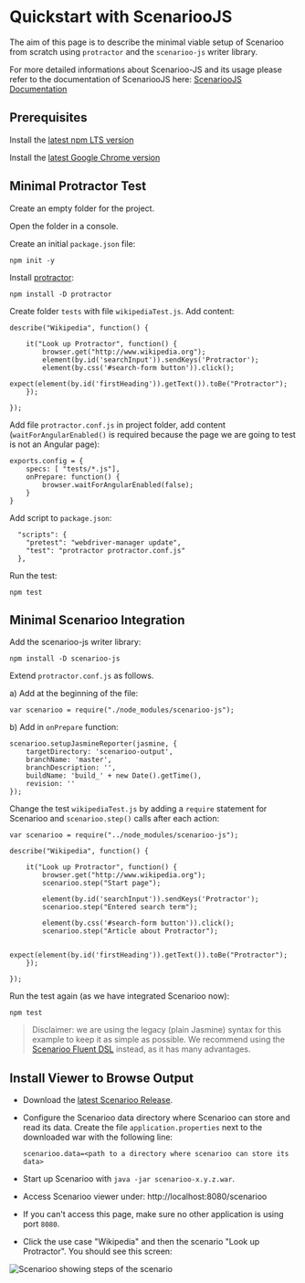 # Quickstart with ScenariooJS

The aim of this page is to describe the minimal viable setup of Scenarioo from scratch using `protractor` and the `scenarioo-js` writer library.

For more detailed informations about Scenarioo-JS and its usage please refer to the documentation of ScenariooJS here: [ScenariooJS Documentation](https://www.npmjs.com/package/scenarioo-js)

## Prerequisites

Install the [latest npm LTS version](https://nodejs.org/en/)

Install the [latest Google Chrome version](https://www.google.ch/chrome)


## Minimal Protractor Test

Create an empty folder for the project.

Open the folder in a console.

Create an initial `package.json` file:

```
npm init -y
```

Install [protractor](http://www.protractortest.org):

```
npm install -D protractor
```

Create folder `tests` with file `wikipediaTest.js`. Add content:

```
describe("Wikipedia", function() {

    it("Look up Protractor", function() {
        browser.get("http://www.wikipedia.org");
        element(by.id('searchInput')).sendKeys('Protractor');
        element(by.css('#search-form button')).click();
        expect(element(by.id('firstHeading')).getText()).toBe("Protractor");
    });

});
```

Add file `protractor.conf.js` in project folder, add content (`waitForAngularEnabled()` is required because the page we are going to test is not an Angular page):

```
exports.config = {
    specs: [ "tests/*.js"],
    onPrepare: function() {
        browser.waitForAngularEnabled(false);
    }
}
```

Add script to `package.json`:

```
  "scripts": {
    "pretest": "webdriver-manager update",
    "test": "protractor protractor.conf.js"
  },
```

Run the test:

```
npm test
```


## Minimal Scenarioo Integration

Add the scenarioo-js writer library:

```
npm install -D scenarioo-js
```


Extend `protractor.conf.js` as follows.

a) Add at the beginning of the file:

```
var scenarioo = require("./node_modules/scenarioo-js");
```

b) Add in `onPrepare` function:

```
scenarioo.setupJasmineReporter(jasmine, {
    targetDirectory: 'scenarioo-output',
    branchName: 'master',
    branchDescription: '',
    buildName: 'build_' + new Date().getTime(),
    revision: ''
});
```

Change the test `wikipediaTest.js` by adding a `require` statement for Scenarioo and `scenarioo.step()` calls after each action:


```
var scenarioo = require("../node_modules/scenarioo-js");

describe("Wikipedia", function() {

    it("Look up Protractor", function() {
        browser.get("http://www.wikipedia.org");
        scenarioo.step("Start page");

        element(by.id('searchInput')).sendKeys('Protractor');
        scenarioo.step("Entered search term");

        element(by.css('#search-form button')).click();
        scenarioo.step("Article about Protractor");

        expect(element(by.id('firstHeading')).getText()).toBe("Protractor");
    });

});
```

Run the test again (as we have integrated Scenarioo now):

```
npm test
```

> Disclaimer: we are using the legacy (plain Jasmine) syntax for this example to keep it as simple as possible. We recommend using the [Scenarioo Fluent DSL](https://github.com/scenarioo/scenarioo-js/blob/develop/README.md#scenarioo-fluent-dsl) instead, as it has many advantages.


## Install Viewer to Browse Output

* Download the [latest Scenarioo Release](https://github.com/scenarioo/scenarioo/releases).
 
* Configure the Scenarioo data directory where Scenarioo can store and read its data.  Create the file `application.properties` next to the downloaded war with the following line:  
    ```
    scenarioo.data=<path to a directory where scenarioo can store its data>
    ```

* Start up Scenarioo with `java -jar scenarioo-x.y.z.war`.

* Access Scenarioo viewer under: http://localhost:8080/scenarioo

* If you can't access this page, make sure no other application is using port `8080`.

* Click the use case "Wikipedia" and then the scenario "Look up Protractor". You should see this screen:

![Scenarioo showing steps of the scenario](Quickstart-JS.png)
